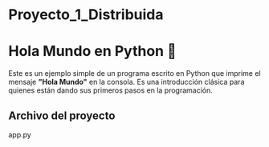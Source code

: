 # Proyecto_1_Distribuida
# Hola Mundo en Python 🐍

Este es un ejemplo simple de un programa escrito en Python que imprime el mensaje **"Hola Mundo"** en la consola. Es una introducción clásica para quienes están dando sus primeros pasos en la programación.

## Archivo del proyecto
app.py

